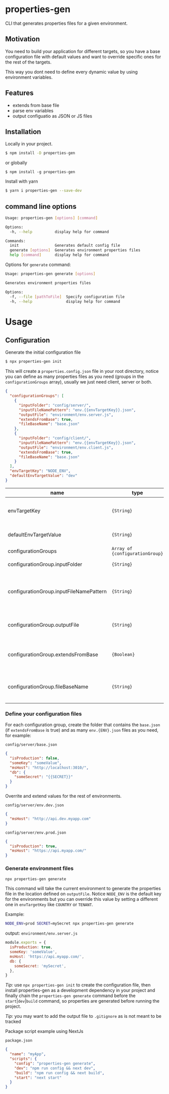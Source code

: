# properties-gen

CLI that generates properties files for a given environment.

## Motivation

You need to build your application for different targets, so you have a base configuration file with default values and want to override specific ones for the rest of the targets.

This way you dont need to define every dynamic value by using environment variables.

## Features

- extends from base file
- parse env variables
- output configuatio as JSON or JS files

## Installation

Locally in your project.

```bash
$ npm install -D properties-gen
```

or globally

```
$ npm install -g properties-gen
```

Install with yarn

```bash
$ yarn i properties-gen --save-dev
```

## command line options

```bash
Usage: properties-gen [options] [command]

Options:
  -h, --help          display help for command

Commands:
  init                Generates default config file
  generate [options]  Generates environment properties files
  help [command]      display help for command
```

Options for `generate` command:
```bash
Usage: properties-gen generate [options]

Generates environment properties files

Options:
  -f, --file [pathToFile]  Specify configuration file
  -h, --help               display help for command
```

# Usage

## Configuration

Generate the initial configuration file

```bash
$ npx properties-gen init
```

This will create a `properties.config.json` file in your root directory, notice you can define as many properties files as you need (groups in the `configurationGroups` array), usually we just need client, server or both.

```json
{
  "configurationGroups": [
    {
      "inputFolder": "config/server/",
      "inputFileNamePattern": "env.{{envTargetKey}}.json",
      "outputFile": "environment/env.server.js",
      "extendsFromBase": true,
      "fileBaseName": "base.json"
    },
    {
      "inputFolder": "config/client/",
      "inputFileNamePattern": "env.{{envTargetKey}}.json",
      "outputFile": "environment/env.client.js",
      "extendsFromBase": true,
      "fileBaseName": "base.json"
    }
  ],
  "envTargetKey": "NODE_ENV",
  "defaultEnvTargetValue": "dev"
}
```

| name | type | description |
|---|---|---|
| envTargetKey | `{String}` | default:  `NODE_ENV` Environment variable key which dictates the environment file to process. (e.g.) `COUNTRY`, `TENANT` |
| defaultEnvTargetValue | `{String}` | default: `dev` Fallback value for envTargetKey key. (e.g. `NODE_ENV=dev`) |
| configurationGroups | `Array of {configurationGroup}` |  |
| configurationGroup.inputFolder | `{String}` | default: `config/server/` Folder where configuration files are located |
| configurationGroup.inputFileNamePattern | `{String}` | default: `env.{{envTargetKey}}.json` The name pattern for the input files, notice you must include `{{envTargetKey}}` in order to dynamically pick the right one when running the generate command. |
| configurationGroup.outputFile | `{String}` | default: `environment/env.groupName.js` The output filename, only `.json` or `.js` extensions are valid. |
| configurationGroup.extendsFromBase | `{Boolean}` | default: `true` When active will look for a `base.json` file in the `configurationGroup.inputFolder` location in order to extend the configuration values. |
| configurationGroup.fileBaseName | `{String}` | default: `base.json` The base configuration file name to pick when `configurationGroup.extendsFromBase` is `true`, only `.json` or `.js` extensions are valid. |

### Define your configuration files

For each configuration group, create the folder that contains the `base.json` (if `extendsFromBase` is true) and as many `env.{ENV}.json` files as you need, for example:

`config/server/base.json`

```json
{
  "isProduction": false,
  "someKey": "someValue",
  "msHost": "http://localhost:3010/",
  "db": {
    "someSecret": "{{SECRET}}"
  }
}
```

Overrite and extend values for the rest of environments.

`config/server/env.dev.json`

```json
{
  "msHost": "http://api.dev.myapp.com"
}
```

`config/server/env.prod.json`

```json
{
  "isProduction": true,
  "msHost": "https://api.myapp.com/"
}
```

### Generate environment files

```bash
npx properties-gen generate
```

This command will take the current environment to generate the properties file in the location defined on `outputFile`. Notice `NODE_ENV` is the default key for the environments but you can override this value by setting a different one in `envTargetKey` like `COUNTRY` or `TENANT`.

Example:

```bash
NODE_ENV=prod SECRET=mySecret npx properties-gen generate
```

output: `environment/env.server.js`

```js
module.exports = {
  isProduction: true,
  someKey: 'someValue',
  msHost: 'https://api.myapp.com/',
  db: {
    someSecret: 'mySecret',
  },
}
```

_Tip:_ use `npx properties-gen init` to create the configuration file, then install properties-gen as a development dependency in your project and finally chain the `properties-gen generate` command before the `start`|`dev`|`build` command, so properties are generated before running the project.

_Tip:_ you may want to add the output file to `.gitignore` as is not meant to be tracked

Package script example using NextJs

`package.json`

```json
{
  "name": "myApp",
  "scripts": {
    "config": "properties-gen generate",
    "dev": "npm run config && next dev",
    "build": "npm run config && next build",
    "start": "next start"
  }
}
```
